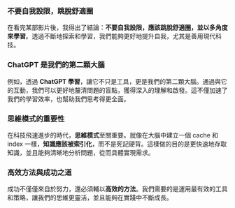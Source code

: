 ### **不要自我設限，跳脫舒適圈**

在看完某部影片後，我得出了結論：**不要自我設限，應該跳脫舒適圈，並以多角度來學習**。透過不斷地探索和學習，我們能夠更好地提升自我，尤其是善用現代科技。

### **ChatGPT 是我們的第二顆大腦**

例如，透過 **ChatGPT 學習**，讓它不只是工具，更是我們的第二顆大腦。通過與它的互動，我們可以更好地釐清問題的盲點，獲得深入的理解和啟發。這不僅加速了我們的學習效率，也幫助我們思考得更全面。

### **思維模式的重要性**

在科技飛速進步的時代，**思維模式**至關重要。就像在大腦中建立一個 cache 和 index 一樣，**知識應該被索引化**，而不是死記硬背。這樣做的目的是更快速地存取知識，並且能夠清晰地分析問題，從而具體實現需求。

### **高效方法與成功之道**

成功不僅僅來自於努力，還必須輔以**高效的方法**。我們需要的是運用最有效的工具和策略，讓我們的思維更靈活，並且能夠在實踐中不斷成長。